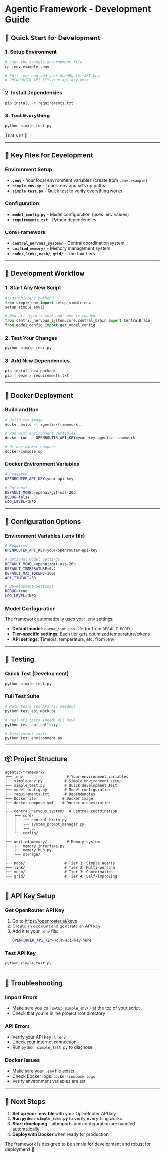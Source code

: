 # Agentic Framework - Development Guide

## 🚀 Quick Start for Development

### 1. **Setup Environment**
```bash
# Copy the example environment file
cp .env.example .env

# Edit .env and add your OpenRouter API key
# OPENROUTER_API_KEY=your-api-key-here
```

### 2. **Install Dependencies**
```bash
pip install -r requirements.txt
```

### 3. **Test Everything**
```bash
python simple_test.py
```

That's it! 🎉

---

## 📁 **Key Files for Development**

### **Environment Setup**
- **`.env`** - Your local environment variables (create from `.env.example`)
- **`simple_env.py`** - Loads .env and sets up paths
- **`simple_test.py`** - Quick test to verify everything works

### **Configuration**
- **`model_config.py`** - Model configuration (uses .env values)
- **`requirements.txt`** - Python dependencies

### **Core Framework**
- **`central_nervous_system/`** - Central coordination system
- **`unified_memory/`** - Memory management system
- **`node/`, `link/`, `mesh/`, `grid/`** - The four tiers

---

## 🧪 **Development Workflow**

### **1. Start Any New Script**
```python
#!/usr/bin/env python3
from simple_env import setup_simple_env
setup_simple_env()

# Now all imports work and .env is loaded
from central_nervous_system.core.central_brain import CentralBrain
from model_config import get_model_config
```

### **2. Test Your Changes**
```bash
python simple_test.py
```

### **3. Add New Dependencies**
```bash
pip install new-package
pip freeze > requirements.txt
```

---

## 🐳 **Docker Deployment**

### **Build and Run**
```bash
# Build the image
docker build -t agentic-framework .

# Run with environment variables
docker run -e OPENROUTER_API_KEY=your-key agentic-framework

# Or use docker-compose
docker-compose up
```

### **Docker Environment Variables**
```bash
# Required
OPENROUTER_API_KEY=your-api-key

# Optional
DEFAULT_MODEL=openai/gpt-oss-20b
DEBUG=false
LOG_LEVEL=INFO
```

---

## 🔧 **Configuration Options**

### **Environment Variables (.env file)**
```bash
# Required
OPENROUTER_API_KEY=your-openrouter-api-key

# Optional Model Settings
DEFAULT_MODEL=openai/gpt-oss-20b
DEFAULT_TEMPERATURE=0.7
DEFAULT_MAX_TOKENS=1000
API_TIMEOUT=30

# Development Settings
DEBUG=true
LOG_LEVEL=INFO
```

### **Model Configuration**
The framework automatically uses your .env settings:
- **Default model**: `openai/gpt-oss-20b` (or from `DEFAULT_MODEL`)
- **Tier-specific settings**: Each tier gets optimized temperature/tokens
- **API settings**: Timeout, temperature, etc. from .env

---

## 🧪 **Testing**

### **Quick Test (Development)**
```bash
python simple_test.py
```

### **Full Test Suite**
```bash
# Mock tests (no API key needed)
python test_api_mock.py

# Real API tests (needs API key)
python test_api_calls.py

# Environment tests
python test_environment.py
```

---

## 📦 **Project Structure**

```
agentic-framework/
├── .env                    # Your environment variables
├── simple_env.py          # Simple environment setup
├── simple_test.py         # Quick development test
├── model_config.py        # Model configuration
├── requirements.txt       # Dependencies
├── Dockerfile            # Docker image
├── docker-compose.yml    # Docker orchestration
│
├── central_nervous_system/  # Central coordination
│   ├── core/
│   │   ├── central_brain.py
│   │   ├── system_prompt_manager.py
│   │   └── ...
│   └── config/
│
├── unified_memory/         # Memory system
│   ├── memory_interface.py
│   ├── memory_hub.py
│   └── storage/
│
├── node/                  # Tier 1: Simple agents
├── link/                  # Tier 2: Multi-persona
├── mesh/                  # Tier 3: Coordination
└── grid/                  # Tier 4: Self-improving
```

---

## 🔑 **API Key Setup**

### **Get OpenRouter API Key**
1. Go to https://openrouter.ai/keys
2. Create an account and generate an API key
3. Add it to your `.env` file:
   ```bash
   OPENROUTER_API_KEY=your-api-key-here
   ```

### **Test API Key**
```bash
python simple_test.py
```

---

## 🚨 **Troubleshooting**

### **Import Errors**
- Make sure you call `setup_simple_env()` at the top of your script
- Check that you're in the project root directory

### **API Errors**
- Verify your API key in `.env`
- Check your internet connection
- Run `python simple_test.py` to diagnose

### **Docker Issues**
- Make sure your `.env` file exists
- Check Docker logs: `docker-compose logs`
- Verify environment variables are set

---

## 🎯 **Next Steps**

1. **Set up your .env file** with your OpenRouter API key
2. **Run `python simple_test.py`** to verify everything works
3. **Start developing** - all imports and configuration are handled automatically
4. **Deploy with Docker** when ready for production

The framework is designed to be simple for development and robust for deployment! 🚀
